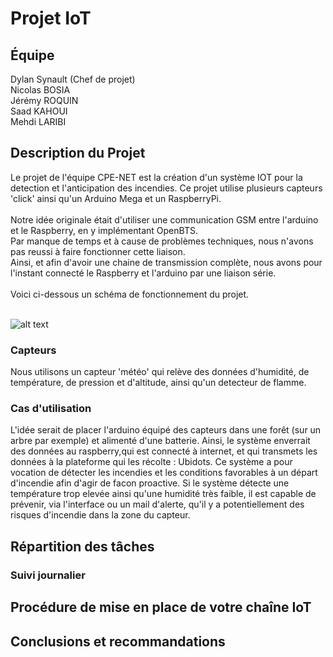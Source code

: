 # Projet IoT
## Équipe

Dylan Synault (Chef de projet)<br />
Nicolas BOSIA<br />
Jérémy ROQUIN<br />
Saad KAHOUI<br />
Mehdi LARIBI<br />

## Description du Projet

Le projet de l'équipe CPE-NET est la création d'un système IOT pour la detection et l'anticipation des incendies. Ce projet utilise plusieurs capteurs 'click' ainsi qu'un Arduino Mega et un RaspberryPi.<br />
<br />
Notre idée originale était d'utiliser une communication GSM entre l'arduino et le Raspberry, en y implémentant OpenBTS.<br />
Par manque de temps et à cause de problèmes techniques, nous n'avons pas reussi à faire fonctionner cette liaison.<br />
Ainsi, et afin d'avoir une chaine de transmission complète, nous avons pour l'instant connecté le Raspberry et l'arduino par une liaison série.<br />
<br />
Voici ci-dessous un schéma de fonctionnement du projet. <br />
<br />

![alt text](https://github.com/CPELyon/projet-iot-5a-2019-2020-cpenet/blob/master/images/schema.png)

### Capteurs

Nous utilisons un capteur 'météo' qui relève des données d'humidité, de température, de pression et d'altitude, ainsi qu'un detecteur de flamme.<br />

### Cas d'utilisation

L'idée serait de placer l'arduino équipé des capteurs dans une forêt (sur un arbre par exemple) et alimenté d'une batterie.
Ainsi, le système enverrait des données au raspberry,qui est connecté à internet, et qui transmets les données à la plateforme qui les récolte : Ubidots.
Ce système a pour vocation de détecter les incendies et les conditions favorables à un départ d'incendie afin d'agir de facon proactive.
Si le système détecte une température trop elevée ainsi qu'une humidité très faible, il est capable de prévenir, via l'interface ou un mail d'alerte, qu'il y a potentiellement des risques d'incendie dans la zone du capteur.

## Répartition des tâches

### Suivi journalier

## Procédure de mise en place de votre chaîne IoT

## Conclusions et recommandations
